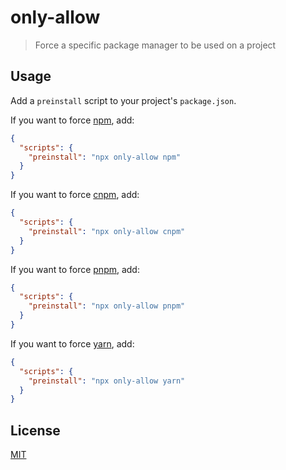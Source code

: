 # only-allow

> Force a specific package manager to be used on a project

## Usage

Add a `preinstall` script to your project's `package.json`.

If you want to force [npm](https://docs.npmjs.com/cli/npm), add:

```json
{
  "scripts": {
    "preinstall": "npx only-allow npm"
  }
}
```

If you want to force [cnpm](https://npmmirror.com/), add:

```json
{
  "scripts": {
    "preinstall": "npx only-allow cnpm"
  }
}
```

If you want to force [pnpm](https://pnpm.js.org/), add:

```json
{
  "scripts": {
    "preinstall": "npx only-allow pnpm"
  }
}
```

If you want to force [yarn](https://yarnpkg.com/), add:

```json
{
  "scripts": {
    "preinstall": "npx only-allow yarn"
  }
}
```

## License

[MIT](LICENSE)
